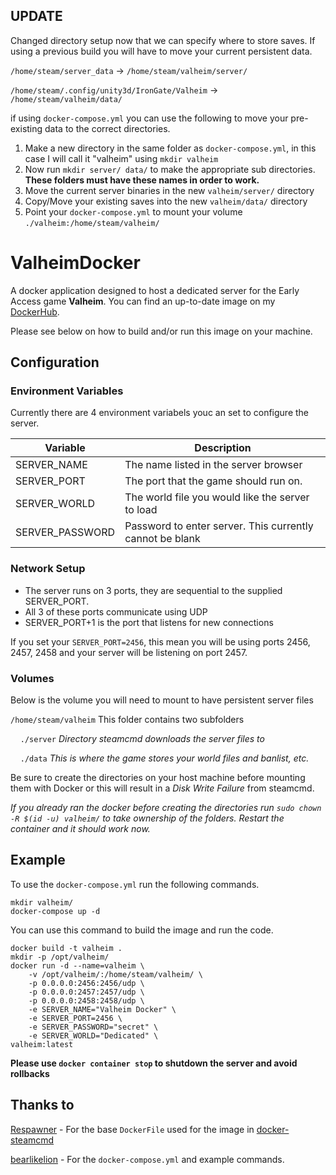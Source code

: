 ## UPDATE

Changed directory setup now that we can specify where to store saves. If using a previous build you will have to move your current persistent data.

`/home/steam/server_data` -> `/home/steam/valheim/server/`

`/home/steam/.config/unity3d/IronGate/Valheim` -> `/home/steam/valheim/data/`

if using `docker-compose.yml` you can use the following to move your pre-existing data to the correct directories.

1) Make a new directory in the same folder as `docker-compose.yml`, in this case I will call it "valheim" using `mkdir valheim`
2) Now run `mkdir server/ data/` to make the appropriate sub directories. **These folders must have these names in order to work.**
3) Move the current server binaries in the new `valheim/server/` directory
4) Copy/Move your existing saves into the new `valheim/data/` directory
5) Point your `docker-compose.yml` to mount your volume `./valheim:/home/steam/valheim/`

# ValheimDocker

A docker application designed to host a dedicated server for the Early Access game **Valheim**. You can find an up-to-date image on my [DockerHub](https://hub.docker.com/r/wilso224/valheim_dedicated_server).

Please see below on how to build and/or run this image on your machine.

## Configuration

### Environment Variables

Currently there are 4 environment variabels youc an set to configure the server.

Variable | Description
------------ | -------------
SERVER_NAME | The name listed in the server browser
SERVER_PORT | The port that the game should run on.
SERVER_WORLD | The world file you would like the server to load
SERVER_PASSWORD | Password to enter server. This currently cannot be blank

### Network Setup

* The server runs on 3 ports, they are sequential to the supplied SERVER_PORT.
* All 3 of these ports communicate using UDP
* SERVER_PORT+1 is the port that listens for new connections

If you set your `SERVER_PORT=2456`, this mean you will be using ports 2456, 2457, 2458 and your server will be listening on port 2457.

### Volumes

Below is the volume you will need to mount to have persistent server files

`/home/steam/valheim` This folder contains two subfolders

&nbsp;&nbsp;&nbsp;&nbsp;`./server` *Directory steamcmd downloads the server files to*

&nbsp;&nbsp;&nbsp;&nbsp;`./data` *This is where the game stores your world files and banlist, etc.*

Be sure to create the directories on your host machine before mounting them with Docker or this will result in a *Disk Write Failure* from steamcmd.

*If you already ran the docker before creating the directories run `sudo chown -R $(id -u) valheim/` to take ownership of the folders. Restart the container and it should work now.*


## Example

To use the `docker-compose.yml` run the following commands.

```
mkdir valheim/
docker-compose up -d
```

You can use this command to build the image and run the code. 

```
docker build -t valheim .
mkdir -p /opt/valheim/
docker run -d --name=valheim \
    -v /opt/valheim/:/home/steam/valheim/ \
    -p 0.0.0.0:2456:2456/udp \
    -p 0.0.0.0:2457:2457/udp \
    -p 0.0.0.0:2458:2458/udp \
    -e SERVER_NAME="Valheim Docker" \
    -e SERVER_PORT=2456 \
    -e SERVER_PASSWORD="secret" \
    -e SERVER_WORLD="Dedicated" \
valheim:latest
```

**Please use `docker container stop` to shutdown the server and avoid rollbacks**

## Thanks to

[Respawner](https://github.com/respawner) - For the base `DockerFile` used for the image in [docker-steamcmd](https://github.com/respawner/docker-steamcmd)

[bearlikelion](https://github.com/bearlikelion) - For the `docker-compose.yml` and example commands.
